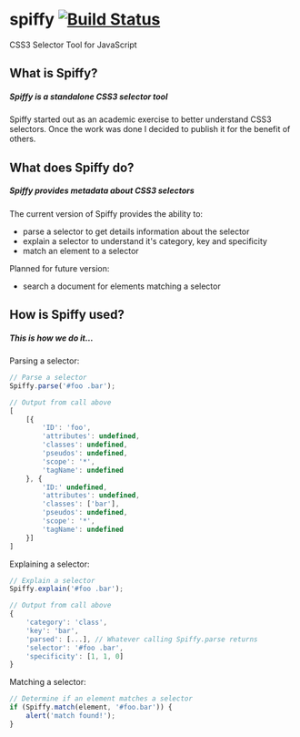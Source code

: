 spiffy [![Build Status](https://travis-ci.org/mzabriskie/spiffy.png?branch=master)](https://travis-ci.org/mzabriskie/spiffy)
======

CSS3 Selector Tool for JavaScript

## What is Spiffy?

##### Spiffy is a standalone CSS3 selector tool

Spiffy started out as an academic exercise to better understand CSS3 selectors. Once the work was done I decided to publish it for the benefit of others.

## What does Spiffy do?

##### Spiffy provides metadata about CSS3 selectors

The current version of Spiffy provides the ability to:

- parse a selector to get details information about the selector
- explain a selector to understand it's category, key and specificity
- match an element to a selector

Planned for future version:

- search a document for elements matching a selector

## How is Spiffy used?

##### This is how we do it…

Parsing a selector:

```js
// Parse a selector
Spiffy.parse('#foo .bar');

// Output from call above
[
   	[{
       	'ID': 'foo',
        'attributes': undefined,
   	    'classes': undefined,
       	'pseudos': undefined,
        'scope': '*',
   	    'tagName': undefined
    }, {
   	    'ID:' undefined,
       	'attributes': undefined,
        'classes': ['bar'],
   	    'pseudos': undefined,
        'scope': '*',
   	    'tagName': undefined
    }]
]
```

Explaining a selector:

```js
// Explain a selector
Spiffy.explain('#foo .bar');

// Output from call above
{
   	'category': 'class',
    'key': 'bar',
    'parsed': [...], // Whatever calling Spiffy.parse returns
    'selector': '#foo .bar',
   	'specificity': [1, 1, 0]
}
```

Matching a selector:

```js
// Determine if an element matches a selector
if (Spiffy.match(element, '#foo.bar')) {
	alert('match found!');
}
```